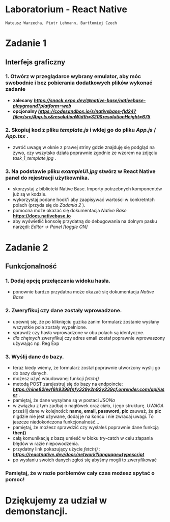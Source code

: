 # Laboratorium - React Native
    Mateusz Warzecha, Piotr Lehmann, Bartłomiej Czech

# Zadanie 1
## Interfejs graficzny

### 1. Otwórz w przeglądarce wybrany emulator, aby móc swobodnie i bez pobierania dodatkowych plików wykonać zadanie

- **zalecany** ***https://snack.expo.dev/@native-base/nativebase-playground?platform=web***
- **opcjonalny** ***https://codesandbox.io/s/nativebase-fld24?file=/src/App.tsx&resolutionWidth=320&resolutionHeight=675***

### 2. Skopiuj kod z pliku _template.js_ i wklej go do pliku _App.js_ / _App.tsx_ .

- zwróć uwagę w oknie z prawej striny gdzie znajduję się podgląd na żywo, czy wszytsko działa poprawnie
  zgodnie ze wzorem na zdjęciu *task_1_template.jpg* .

### 3. Na podstawie pliku _exampleUI.jpg_ stwórz w **React Native** panel do rejestracji użytkownika.

- skorzystaj z biblioteki Native Base. Importy potrzebnych komponentów już są w kodzie.
- wykorzystaj podane hook'i aby zaapisywać wartości w konkretntch polach (przyda się do *Zadania 2* ).
- pomocna może okazać się dokumentacja *Native Base* **https://docs.nativebase.io**
- aby wyświetlić konsolę przydatną do debugowania na dolnym pasku narzędi:
  *Editor -> Panel [toggle ON]*

# Zadanie 2
## Funkcjonalność

### 1. Dodaj opcję przełączania widoku hasła.

- ponownie bardzo przydatna może okazać się dokumentacja *Native Base*

### 2. Zweryfikuj czy dane zostały wprowadzone.

- upewnij się, że po kliknięciu guzika zanim formularz zostanie wysłany wszystkie pola zostały wypełnione.
- sprawdź czy hasła wprowadzone w obu polach są identyczne.
- *dla chętnych* zweryfikuj czy adres email został poprawnie wprowaszony używając np. Reg Exp

### 3. Wyślij dane do bazy.

- teraz kiedy wiemy, że formularz został poprawnie utworzony wyślij go do bazy danych.
- możesz użyć wbudowanej funkcji *fetch()*
- metodą POST zarejestruj się do bazy na endpoincie: ***https://nine82hwf9h9398fnfy329y2n92y239cf.onrender.com/api/user*** .
- pamiętaj, że dane wysyłane są w postaci *JSONa*
- w związku z tym zadbaj o nagłówek oraz ciało, i jego strukturę. *UWAGA* prześlij dane w kolejności: **name, email, password, pic**
  zauważ, że **pic** nigdzie nie jest używane, dodaj je na końcu i nie zwracaj uwagi. To jeszcze niedokończona funkcjonalność...
- pamiętaj, że możesz sprawdzić czy wysłałeś poprawnie dane funkcją **then()**
- całą komunikację z bazą umieść w bloku try-catch w celu złapania błędów w razie niepowodzenia.
- przydatny link pokazujący użycie *fetch()* : ***https://reactnative.dev/docs/network?language=typescript***
- po wysłaniu swoich danych zgłoś się abyśmy mogli to zweryfikować

### Pamiętaj, że w razie porblemów cały czas możesz spytać o pomoc!

# Dziękujemy za udział w demonstancji.

